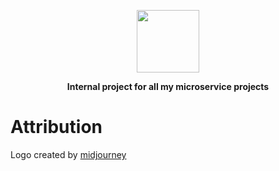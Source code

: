 <p align="center">
    <img height=100 src="https://raw.githubusercontent.com/AMR-Wildcat/.github/main/wildcat-banner.png"/>
</p>

<p align="center">
  <strong>Internal project for all my microservice projects</strong>
</p>

# Attribution
Logo created by <a href="https://www.midjourney.com/app/jobs/3d974dec-854f-421a-ad14-40d9e8ed072f/">midjourney</a>